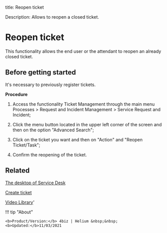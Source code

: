title: Reopen ticket

Description: Allows to reopen a closed ticket.
# Reopen ticket

This functionality allows the end user or the attendant to reopen an already closed ticket.

## Before getting started

It's necessary to previously register tickets.

**Procedure**

1.	Access the functionality Ticket Management through the main menu Processes > Request and Incident Management > Service Request and Incident;

2.	Click the menu button located in the upper left corner of the screen and then on the option "Advanced Search";

3.	Click on the ticket you want and then on "Action" and "Reopen Ticket/Task";

4.	Confirm the reopening of the ticket.


Related
-----------

[The desktop of Service Desk](/en-us/4biz-helium/processes/tickets/use/desktop-of-service-desk.html)

[Create ticket](/en-us/4biz-helium/processes/tickets/use/create-ticket.html)

<i class='fa fa-youtube-play  fa-2x' style='color:#97ce17;vertical-align: middle;'> </i> [Video Library](https://www.youtube.com/playlist?list=PLB5qK2uzf2RNrJnhiXj3dbmgsm9-quhfz)'

!!! tip "About"

    <b>Product/Version:</b> 4biz | Helium &nbsp;&nbsp;
    <b>Updated:</b>11/03/2021
